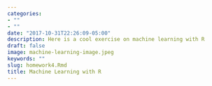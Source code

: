 ```yaml
---
categories:
- ""
- ""
date: "2017-10-31T22:26:09-05:00"
description: Here is a cool exercise on machine learning with R
draft: false
image: machine-learning-image.jpeg
keywords: ""
slug: homework4.Rmd
title: Machine Learning with R
---
```






